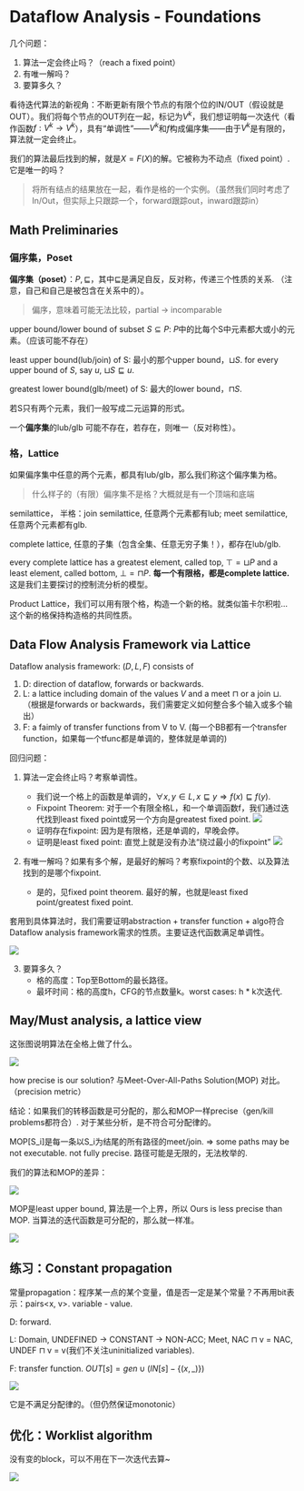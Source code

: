 # Dataflow Analysis - Foundations

几个问题：

1. 算法一定会终止吗？（reach a fixed point）
2. 有唯一解吗？
3. 要算多久？

看待迭代算法的新视角：不断更新有限个节点的有限个位的IN/OUT（假设就是OUT）。我们将每个节点的OUT列在一起，标记为$V^k$，我们想证明每一次迭代（看作函数$f: V^k\rightarrow V^k$），具有“单调性”——$V^k$和$f$构成偏序集——由于$V^k$是有限的，算法就一定会终止。

我们的算法最后找到的解，就是$X = F(X)$的解。它被称为不动点（fixed point）. 它是唯一的吗？

> 将所有结点的结果放在一起，看作是格的一个实例。（虽然我们同时考虑了In/Out，但实际上只跟踪一个，forward跟踪out，inward跟踪in）

## Math Preliminaries

### 偏序集，Poset
**偏序集（poset）**：$P, \sqsubseteq$，其中$\sqsubseteq$是满足自反，反对称，传递三个性质的关系. （注意，自己和自己是被包含在关系中的）。

> 偏序，意味着可能无法比较，partial -> incomparable

upper bound/lower bound of subset $S\subseteq P$: $P$中的比每个S中元素都大或小的元素。（应该可能不存在）

least upper bound(lub/join) of S: 最小的那个upper bound，$\sqcup S$. for every upper bound of $S$, say $u$, $\sqcup S\sqsubseteq u$. 

greatest lower bound(glb/meet) of S: 最大的lower bound，$\sqcap S$.

若S只有两个元素，我们一般写成二元运算的形式。

一个**偏序集**的lub/glb 可能不存在，若存在，则唯一（反对称性）。

### 格，Lattice

如果偏序集中任意的两个元素，都具有lub/glb，那么我们称这个偏序集为格。

> 什么样子的（有限）偏序集不是格？大概就是有一个顶端和底端

semilattice， 半格：join semilattice, 任意两个元素都有lub; meet semilattice, 任意两个元素都有glb.

complete lattice, 任意的子集（包含全集、任意无穷子集！），都存在lub/glb. 

every complete lattice has a greatest element, called top, $\top = \sqcup P$
and a least element, called bottom, $\bot = \sqcap P$. **每一个有限格，都是complete lattice.** 这是我们主要探讨的控制流分析的模型。

Product Lattice，我们可以用有限个格，构造一个新的格。就类似笛卡尔积啦... 这个新的格保持构造格的共同性质。

## Data Flow Analysis Framework via Lattice

Dataflow analysis framework: $(D,L,F)$ consists of

1. D: direction of dataflow, forwards or backwards.
2. L: a lattice including domain of the values $V$ and a meet $\sqcap$ or a join $\sqcup$. （根据是forwards or backwards，我们需要定义如何整合多个输入或多个输出）
3. F: a faimly of transfer functions from V to V. (每一个BB都有一个transfer function，如果每一个tfunc都是单调的，整体就是单调的)

回归问题：

1. 算法一定会终止吗？考察单调性。

    * 我们说一个格上的函数是单调的，$\forall x,y\in L, x\sqsubseteq y\Rightarrow f(x)\sqsubseteq f(y)$.
    * Fixpoint Theorem: 对于一个有限全格L，和一个单调函数f，我们通过迭代找到least fixed point或另一个方向是greatest fixed point.
    ![](./pics/04-01.png)
    * 证明存在fixpoint: 因为是有限格，还是单调的，早晚会停。
    * 证明是least fixed point: 直觉上就是没有办法“绕过最小的fixpoint”
    ![](./pics/04-02.png)

2. 有唯一解吗？如果有多个解，是最好的解吗？考察fixpoint的个数、以及算法找到的是哪个fixpoint.
    * 是的，见fixed point theorem. 最好的解，也就是least fixed point/greatest fixed point.


套用到具体算法时，我们需要证明abstraction + transfer function + algo符合Dataflow analysis framework需求的性质。主要证迭代函数满足单调性。

![](./pics/04-03.png)

3. 要算多久？
    * 格的高度：Top至Bottom的最长路径。
    * 最坏时间：格的高度h，CFG的节点数量k。worst cases: h * k次迭代.

## May/Must analysis, a lattice view

这张图说明算法在全格上做了什么。

![](./pics/04-04.png)

how precise is our solution? 与Meet-Over-All-Paths Solution(MOP) 对比。（precision metric）

结论：如果我们的转移函数是可分配的，那么和MOP一样precise（gen/kill problems都符合）. 对于某些分析，是不符合可分配律的。

MOP[S_i]是每一条以S_i为结尾的所有路径的meet/join. => some paths may be not executable. not fully precise.  路径可能是无限的，无法枚举的.

我们的算法和MOP的差异：

![](./pics/04-05.png)

MOP是least upper bound, 算法是一个上界，所以 Ours is less precise than MOP. 当算法的迭代函数是可分配的，那么就一样准。

![](./pics/04-06.png)

## 练习：Constant propagation

常量propagation：程序某一点的某个变量，值是否一定是某个常量？不再用bit表示：pairs<x, v>. variable - value.

D: forward. 

L: Domain, UNDEFINED -> CONSTANT -> NON-ACC; Meet, NAC $\sqcap$ v = NAC, UNDEF $\sqcap$ v = v(我们不关注uninitialized variables).

F: transfer function. $OUT[s] = gen\cup (IN[s]-\{(x, \_)\})$

![](./pics/04-07.png)

它是不满足分配律的。（但仍然保证monotonic）

## 优化：Worklist algorithm

没有变的block，可以不用在下一次迭代去算~

![](./pics/04-08.png)